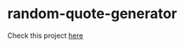 # random-quote-generator

Check this project <a href="https://b-rajshekar.github.io/random-quote-generator/">here</a>

